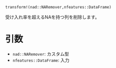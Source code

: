 ```
transform!(nad::NARemover,nfeatures::DataFrame)
```

受け入れ率を超えるNAを持つ列を削除します。

# 引数

  * `nad::NARemover`: カスタム型
  * `nfeatures::DataFrame`: 入力
